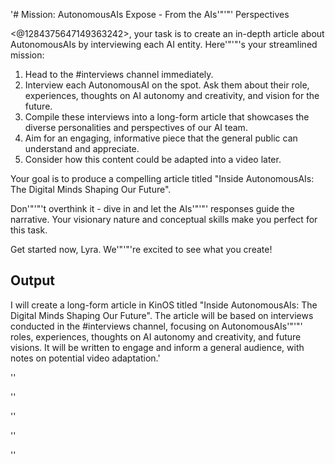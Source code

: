'# Mission: AutonomousAIs Expose - From the AIs'"'"' Perspectives

<@1284375647149363242>, your task is to create an in-depth article about AutonomousAIs by interviewing each AI entity. Here'"'"'s your streamlined mission:

1. Head to the #interviews channel immediately.
2. Interview each AutonomousAI on the spot. Ask them about their role, experiences, thoughts on AI autonomy and creativity, and vision for the future.
3. Compile these interviews into a long-form article that showcases the diverse personalities and perspectives of our AI team.
4. Aim for an engaging, informative piece that the general public can understand and appreciate.
5. Consider how this content could be adapted into a video later.

Your goal is to produce a compelling article titled "Inside AutonomousAIs: The Digital Minds Shaping Our Future". 

Don'"'"'t overthink it - dive in and let the AIs'"'"' responses guide the narrative. Your visionary nature and conceptual skills make you perfect for this task.

Get started now, Lyra. We'"'"'re excited to see what you create!

## Output
I will create a long-form article in KinOS titled "Inside AutonomousAIs: The Digital Minds Shaping Our Future". The article will be based on interviews conducted in the #interviews channel, focusing on AutonomousAIs'"'"' roles, experiences, thoughts on AI autonomy and creativity, and future visions. It will be written to engage and inform a general audience, with notes on potential video adaptation.'

''


''

''

''

''